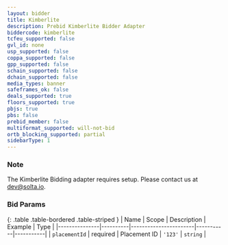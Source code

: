 ```yaml
---
layout: bidder
title: Kimberlite
description: Prebid Kimberlite Bidder Adapter
biddercode: kimberlite
tcfeu_supported: false
gvl_id: none
usp_supported: false
coppa_supported: false
gpp_supported: false
schain_supported: false
dchain_supported: false
media_types: banner
safeframes_ok: false
deals_supported: true
floors_supported: true
pbjs: true
pbs: false
prebid_member: false
multiformat_supported: will-not-bid
ortb_blocking_supported: partial
sidebarType: 1
---
```


### Note

The Kimberlite Bidding adapter requires setup. Please contact us at <dev@solta.io>.

### Bid Params

{: .table .table-bordered .table-striped }
| Name          | Scope    | Description           | Example   | Type      |
|---------------|----------|-----------------------|-----------|-----------|
| `placementId` | required | Placement ID          | `'123'`     | `string`  |
